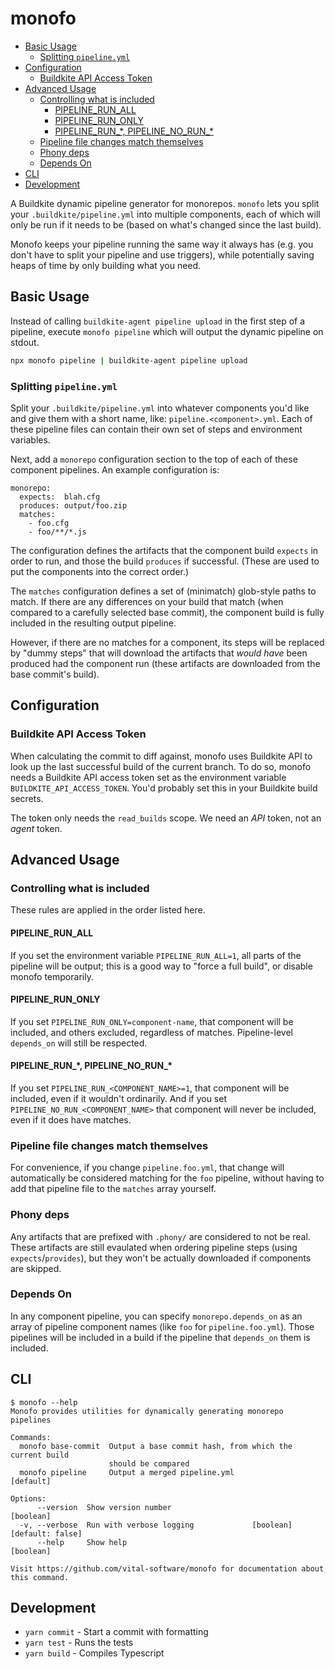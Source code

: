# monofo

- [Basic Usage](#basic-usage)
  - [Splitting `pipeline.yml`](#splitting-pipelineyml)
- [Configuration](#configuration)
  - [Buildkite API Access Token](#buildkite-api-access-token)
- [Advanced Usage](#advanced-usage)
  - [Controlling what is included](#controlling-what-is-included)
    - [PIPELINE_RUN_ALL](#pipeline_run_all)
    - [PIPELINE_RUN_ONLY](#pipeline_run_only)
    - [PIPELINE_RUN_\*, PIPELINE_NO_RUN_\*](#pipeline_run_-pipeline_no_run_)
  - [Pipeline file changes match themselves](#pipeline-file-changes-match-themselves)
  - [Phony deps](#phony-deps)
  - [Depends On](#depends-on)
- [CLI](#cli)
- [Development](#development)

A Buildkite dynamic pipeline generator for monorepos. `monofo` lets you split
your `.buildkite/pipeline.yml` into multiple components, each of which will
only be run if it needs to be (based on what's changed since the last build).

Monofo keeps your pipeline running the same way it always has (e.g. you don't
have to split your pipeline and use triggers), while potentially saving heaps of
time by only building what you need.

## Basic Usage

Instead of calling `buildkite-agent pipeline upload` in the first step of a
pipeline, execute `monofo pipeline` which will output the dynamic pipeline on
stdout.

```sh
npx monofo pipeline | buildkite-agent pipeline upload
```

### Splitting `pipeline.yml`

Split your `.buildkite/pipeline.yml` into whatever components you'd like
and give them with a short name, like: `pipeline.<component>.yml`. Each of these
pipeline files can contain their own set of steps and environment variables.

Next, add a `monorepo` configuration section to the top of each of these
component pipelines. An example configuration is:

```
monorepo:
  expects:  blah.cfg
  produces: output/foo.zip
  matches:
    - foo.cfg
    - foo/**/*.js
```

The configuration defines the artifacts that the component build `expects` in
order to run, and those the build `produces` if successful. (These are used to
put the components into the correct order.)

The `matches` configuration defines a set of (minimatch) glob-style paths to
match. If there are any differences on your build that match (when compared to
a carefully selected base commit), the component build is fully included in the
resulting output pipeline.

However, if there are no matches for a component, its steps will be replaced by
"dummy steps" that will download the artifacts that _would have_ been produced
had the component run (these artifacts are downloaded from the base commit's
build).

## Configuration

### Buildkite API Access Token

When calculating the commit to diff against, monofo uses Buildkite API to look
up the last successful build of the current branch. To do so, monofo needs a
Buildkite API access token set as the environment variable
`BUILDKITE_API_ACCESS_TOKEN`. You'd probably set this in your Buildkite build
secrets.

The token only needs the `read_builds` scope. We need an _API_ token, not an
_agent_ token.

## Advanced Usage

### Controlling what is included

These rules are applied in the order listed here.

#### PIPELINE_RUN_ALL

If you set the environment variable `PIPELINE_RUN_ALL=1`, all parts of the
pipeline will be output; this is a good way to "force a full build", or disable
monofo temporarily.

#### PIPELINE_RUN_ONLY

If you set `PIPELINE_RUN_ONLY=component-name`, that component will be included,
and others excluded, regardless of matches. Pipeline-level `depends_on` will
still be respected.

#### PIPELINE_RUN_\*, PIPELINE_NO_RUN_\*

If you set `PIPELINE_RUN_<COMPONENT_NAME>=1`, that component will be included,
even if it wouldn't ordinarily. And if you set `PIPELINE_NO_RUN_<COMPONENT_NAME>`
that component will never be included, even if it does have matches.

### Pipeline file changes match themselves

For convenience, if you change `pipeline.foo.yml`, that change will
automatically be considered matching for the `foo` pipeline, without having to
add that pipeline file to the `matches` array yourself.

### Phony deps

Any artifacts that are prefixed with `.phony/` are considered to not be real.
These artifacts are still evaulated when ordering pipeline steps (using
`expects`/`provides`), but they won't be actually downloaded if components are
skipped.

### Depends On

In any component pipeline, you can specify `monorepo.depends_on` as an array of
pipeline component names (like `foo` for `pipeline.foo.yml`). Those pipelines
will be included in a build if the pipeline that `depends_on` them is included.

## CLI

```
$ monofo --help
Monofo provides utilities for dynamically generating monorepo pipelines

Commands:
  monofo base-commit  Output a base commit hash, from which the current build
                      should be compared
  monofo pipeline     Output a merged pipeline.yml                     [default]

Options:
      --version  Show version number                                   [boolean]
  -v, --verbose  Run with verbose logging             [boolean] [default: false]
      --help     Show help                                             [boolean]

Visit https://github.com/vital-software/monofo for documentation about this command.
```

## Development

- `yarn commit` - Start a commit with formatting
- `yarn test` - Runs the tests
- `yarn build` - Compiles Typescript
